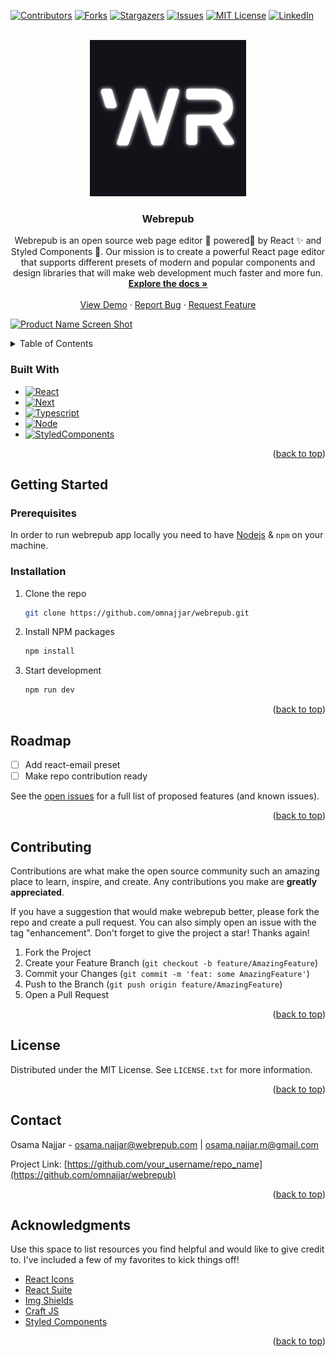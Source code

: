 <a name="readme-top"></a>

<!--
*** Thanks for checking out the Best-README-Template. If you have a suggestion
*** that would make this better, please fork the repo and create a pull request
*** or simply open an issue with the tag "enhancement".
*** Don't forget to give the project a star!
*** Thanks again! Now go create something AMAZING! :D
-->

<!-- PROJECT SHIELDS -->
<!--
*** I'm using markdown "reference style" links for readability.
*** Reference links are enclosed in brackets [ ] instead of parentheses ( ).
*** See the bottom of this document for the declaration of the reference variables
*** for contributors-url, forks-url, etc. This is an optional, concise syntax you may use.
*** https://www.markdownguide.org/basic-syntax/#reference-style-links
-->

[![Contributors][contributors-shield]][contributors-url]
[![Forks][forks-shield]][forks-url]
[![Stargazers][stars-shield]][stars-url]
[![Issues][issues-shield]][issues-url]
[![MIT License][license-shield]][license-url]
[![LinkedIn][linkedin-shield]][linkedin-url]

<!-- PROJECT LOGO -->
<br />
<div align="center">
  <a href="https://github.com/omnajjar/webrepub">
    <img src="images/logo.png" alt="Logo" width="250" height="250">
  </a>

  <h3 align="center">Webrepub</h3>

  <p align="center">
    Webrepub is an open source web page editor 🚀 powered🔋 by React ✨ and Styled Components 💅. Our mission is to create a powerful React page editor that supports different presets of modern and popular components and design libraries that will make web development much faster and more fun.
    <br />
    <a href="https://github.com/omnajjar/webrepub"><strong>Explore the docs »</strong></a>
    <br />
    <br />
    <a href="https://webrepub.com">View Demo</a>
    ·
    <a href="https://github.com/omnajjar/webrepub/issues">Report Bug</a>
    ·
    <a href="https://github.com/omnajjar/webrepub/issues">Request Feature</a>
  </p>
</div>

[![Product Name Screen Shot][product-screenshot]](https://webrepub.com)

<!-- TABLE OF CONTENTS -->
<details>
  <summary>Table of Contents</summary>
  <ol>
    <li>
      <a href="#about-the-project">About The Project</a>
      <ul>
        <li><a href="#built-with">Built With</a></li>
      </ul>
    </li>
    <li>
      <a href="#getting-started">Getting Started</a>
      <ul>
        <li><a href="#prerequisites">Prerequisites</a></li>
        <li><a href="#installation">Installation</a></li>
      </ul>
    </li>
    <li><a href="#usage">Usage</a></li>
    <li><a href="#roadmap">Roadmap</a></li>
    <li><a href="#contributing">Contributing</a></li>
    <li><a href="#license">License</a></li>
    <li><a href="#contact">Contact</a></li>
    <li><a href="#acknowledgments">Acknowledgments</a></li>
  </ol>
</details>

### Built With

- [![React][React.js]][React-url]
- [![Next][Next.js]][Next-url]
- [![Typescript][Typescript]][Typescript]
- [![Node][Node]][Node]
- [![StyledComponents][StyledComponents]][StyledComponents]

<p align="right">(<a href="#readme-top">back to top</a>)</p>

<!-- GETTING STARTED -->

## Getting Started

### Prerequisites

In order to run webrepub app locally you need to have [Nodejs](https://nodejs.org/) & `npm` on your machine.

### Installation

1. Clone the repo
   ```sh
   git clone https://github.com/omnajjar/webrepub.git
   ```
2. Install NPM packages
   ```sh
   npm install
   ```
3. Start development
   ```sh
   npm run dev
   ```

<p align="right">(<a href="#readme-top">back to top</a>)</p>

<!-- ROADMAP -->

## Roadmap

- [ ] Add react-email preset
- [ ] Make repo contribution ready

See the [open issues](https://github.com/omnajjar/webrepub/issues) for a full list of proposed features (and known issues).

<p align="right">(<a href="#readme-top">back to top</a>)</p>

<!-- CONTRIBUTING -->

## Contributing

Contributions are what make the open source community such an amazing place to learn, inspire, and create. Any contributions you make are **greatly appreciated**.

If you have a suggestion that would make webrepub better, please fork the repo and create a pull request. You can also simply open an issue with the tag "enhancement".
Don't forget to give the project a star! Thanks again!

1. Fork the Project
2. Create your Feature Branch (`git checkout -b feature/AmazingFeature`)
3. Commit your Changes (`git commit -m 'feat: some AmazingFeature'`)
4. Push to the Branch (`git push origin feature/AmazingFeature`)
5. Open a Pull Request

<p align="right">(<a href="#readme-top">back to top</a>)</p>

<!-- LICENSE -->

## License

Distributed under the MIT License. See `LICENSE.txt` for more information.

<p align="right">(<a href="#readme-top">back to top</a>)</p>

<!-- CONTACT -->

## Contact

Osama Najjar - osama.najjar@webrepub.com | osama.najjar.m@gmail.com

Project Link: [https://github.com/your_username/repo_name](https://github.com/omnajjar/webrepub)

<p align="right">(<a href="#readme-top">back to top</a>)</p>

<!-- ACKNOWLEDGMENTS -->

## Acknowledgments

Use this space to list resources you find helpful and would like to give credit to. I've included a few of my favorites to kick things off!

- [React Icons](https://react-icons.github.io/react-icons/search)
- [React Suite](https://rsuitejs.com)
- [Img Shields](https://shields.io)
- [Craft JS](https://craft.js.org)
- [Styled Components](https://styled-components.com/)

<p align="right">(<a href="#readme-top">back to top</a>)</p>

<!-- MARKDOWN LINKS & IMAGES -->
<!-- https://www.markdownguide.org/basic-syntax/#reference-style-links -->

[contributors-shield]: https://img.shields.io/github/contributors/omnajjar/webrepub.svg?style=for-the-badge
[contributors-url]: https://github.com/omnajjar/webrepub/graphs/contributors
[forks-shield]: https://img.shields.io/github/forks/omnajjar/webrepub.svg?style=for-the-badge
[forks-url]: https://github.com/omnajjar/webrepub/network/members
[stars-shield]: https://img.shields.io/github/stars/omnajjar/webrepub.svg?style=for-the-badge
[stars-url]: https://github.com/omnajjar/webrepub/stargazers
[issues-shield]: https://img.shields.io/github/issues/omnajjar/webrepub.svg?style=for-the-badge
[issues-url]: https://github.com/omnajjar/webrepub/issues
[license-shield]: https://img.shields.io/github/license/omnajjar/webrepub.svg?style=for-the-badge
[license-url]: https://github.com/omnajjar/webrepub/blob/master/LICENSE.txt
[linkedin-shield]: https://img.shields.io/badge/-LinkedIn-black.svg?style=for-the-badge&logo=linkedin&colorB=555
[linkedin-url]: https://www.linkedin.com/in/osama-najjar
[product-screenshot]: images/screenshot.gif
[Next.js]: https://img.shields.io/badge/next.js-000000?style=for-the-badge&logo=nextdotjs&logoColor=white
[Next-url]: https://nextjs.org/
[React.js]: https://img.shields.io/badge/React-20232A?style=for-the-badge&logo=react&logoColor=61DAFB
[Typescript]: https://img.shields.io/badge/TypeScript-007ACC?style=for-the-badge&logo=typescript&logoColor=white
[Node]: https://img.shields.io/badge/Node.js-43853D?style=for-the-badge&logo=node.js&logoColor=white
[StyledComponents]: https://img.shields.io/badge/styledcomponents-20232A?style=for-the-badge&logo=styledcomponents&logoColor=pink
[React-url]: https://reactjs.org/
[Vue.js]: https://img.shields.io/badge/Vue.js-35495E?style=for-the-badge&logo=vuedotjs&logoColor=4FC08D
[Vue-url]: https://vuejs.org/
[Angular.io]: https://img.shields.io/badge/Angular-DD0031?style=for-the-badge&logo=angular&logoColor=white
[Angular-url]: https://angular.io/
[Svelte.dev]: https://img.shields.io/badge/Svelte-4A4A55?style=for-the-badge&logo=svelte&logoColor=FF3E00
[Svelte-url]: https://svelte.dev/
[Laravel.com]: https://img.shields.io/badge/Laravel-FF2D20?style=for-the-badge&logo=laravel&logoColor=white
[Laravel-url]: https://laravel.com
[Bootstrap.com]: https://img.shields.io/badge/Bootstrap-563D7C?style=for-the-badge&logo=bootstrap&logoColor=white
[Bootstrap-url]: https://getbootstrap.com
[JQuery.com]: https://img.shields.io/badge/jQuery-0769AD?style=for-the-badge&logo=jquery&logoColor=white
[JQuery-url]: https://jquery.com
